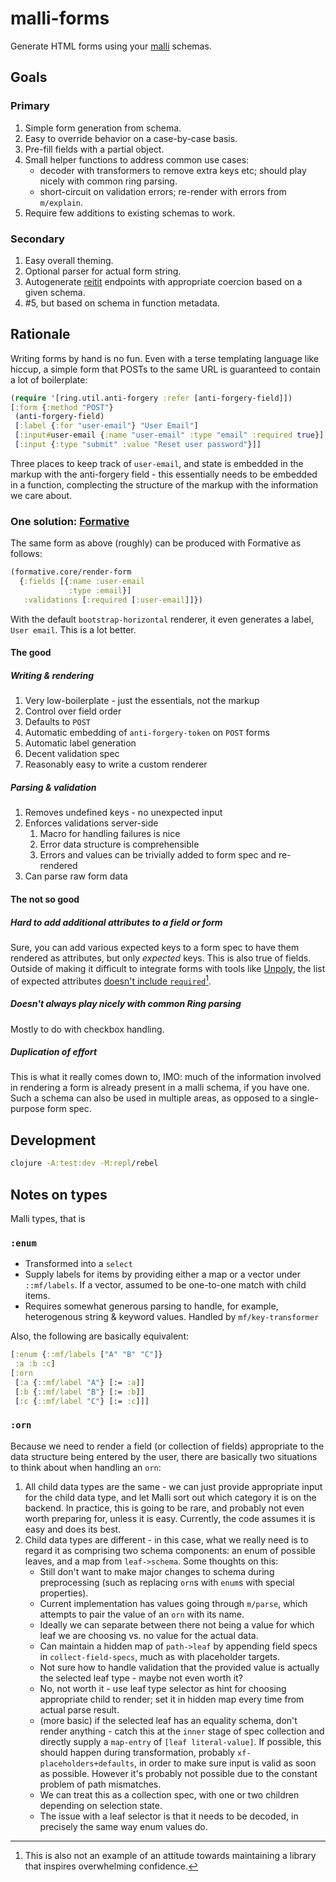 # malli-forms
Generate HTML forms using your [malli](https://github.com/metosin/malli) schemas.

## Goals
### Primary
1. Simple form generation from schema.
2. Easy to override behavior on a case-by-case basis.
3. Pre-fill fields with a partial object.
4. Small helper functions to address common use cases:
   - decoder with transformers to remove extra keys etc; should play nicely with common ring parsing.
   - short-circuit on validation errors; re-render with errors from `m/explain`.
5. Require few additions to existing schemas to work.

### Secondary
1. Easy overall theming.
2. Optional parser for actual form string.
3. Autogenerate [reitit](https://github.com/metosin/reitit) endpoints with appropriate coercion based on a given schema.
5. #5, but based on schema in function metadata.

## Rationale
Writing forms by hand is no fun. Even with a terse templating language
like hiccup, a simple form that POSTs to the same URL is guaranteed to
contain a lot of boilerplate:
```clojure
(require '[ring.util.anti-forgery :refer [anti-forgery-field]])
[:form {:method "POST"}
 (anti-forgery-field)
 [:label {:for "user-email"} "User Email"]
 [:input#user-email {:name "user-email" :type "email" :required true}]
 [:input {:type "submit" :value "Reset user password"}]]
```
Three places to keep track of `user-email`, and state is embedded in
the markup with the anti-forgery field - this essentially needs to be
embedded in a function, complecting the structure of the markup with the
information we care about.

### One solution: [Formative](https://github.com/jkk/formative)
The same form as above (roughly) can be produced with Formative as follows:
```clojure
(formative.core/render-form
  {:fields [{:name :user-email
             :type :email}]
   :validations [:required [:user-email]]})
```
With the default `bootstrap-horizontal` renderer, it even generates a
label, `User email`. This is a lot better.

#### The good
##### Writing & rendering
1. Very low-boilerplate - just the essentials, not the markup
2. Control over field order
3. Defaults to `POST`
4. Automatic embedding of `anti-forgery-token` on `POST` forms
5. Automatic label generation
6. Decent validation spec
7. Reasonably easy to write a custom renderer
##### Parsing & validation
1. Removes undefined keys - no unexpected input
2. Enforces validations server-side
   1. Macro for handling failures is nice
   2. Error data structure is comprehensible
   3. Errors and values can be trivially added to form spec and re-rendered
3. Can parse raw form data

#### The not so good
##### Hard to add additional attributes to a field or form
Sure, you can add various expected keys to a form spec to have them
rendered as attributes, but only *expected* keys. This is also true of
fields. Outside of making it difficult to integrate forms with tools
like [Unpoly](https://github.com/unpoly/unpoly), the list of expected
attributes
[doesn't include `required`](https://github.com/jkk/formative/issues/63)[^1].

[^1]: This is also not an example of an attitude towards maintaining a
      library that inspires overwhelming confidence.

##### Doesn't always play nicely with common Ring parsing
Mostly to do with checkbox handling.

##### Duplication of effort
This is what it really comes down to, IMO: much of the information
involved in rendering a form is already present in a malli schema, if
you have one. Such a schema can also be used in multiple areas, as
opposed to a single-purpose form spec. 

## Development
```bash
clojure -A:test:dev -M:repl/rebel
```

## Notes on types
Malli types, that is

### `:enum`
* Transformed into a `select`
* Supply labels for items by providing either a map or a vector under
	`::mf/labels`. If a vector, assumed to be one-to-one match with child items.
* Requires somewhat generous parsing to handle, for example, heterogenous
	string & keyword values. Handled by `mf/key-transformer`

Also, the following are basically equivalent:
```clojure
[:enum {::mf/labels ["A" "B" "C"]}
 :a :b :c]
[:orn
 [:a {::mf/label "A"} [:= :a]]
 [:b {::mf/label "B"} [:= :b]]
 [:c {::mf/label "C"} [:= :c]]]
```

### `:orn`
Because we need to render a field (or collection of fields) appropriate to the
data structure being entered by the user, there are basically two situations
to think about when handling an `orn`:
1. All child data types are the same - we can just provide appropriate input
	for the child data type, and let Malli sort out which category it is on the
	backend. In practice, this is going to be rare, and probably not even worth
	preparing for, unless it is easy. Currently, the code assumes it is easy and
	does its best.
2. Child data types are different - in this case, what we really need is to
	regard it as comprising two schema components: an enum of possible leaves,
	and a map from `leaf->schema`.
	Some thoughts on this:
	* Still don't want to make major changes to schema during preprocessing (such
		as replacing `orn`s with `enum`s with special properties).
	* Current implementation has values going through `m/parse`, which attempts
		to pair the value of an	`orn` with its name.
	* Ideally we can separate between there not being a value for which leaf
		we are choosing vs. no value for the actual data.
	* Can maintain a hidden map of `path->leaf` by appending field specs in
		`collect-field-specs`, much as with placeholder targets.
	* Not sure how to handle validation that the provided value is actually the
		selected leaf type - maybe not even worth it?
	* No, not worth it - use leaf type selector as hint for choosing appropriate
		child to render; set it in hidden map every time from actual parse result.
	* (more basic) if the selected leaf has an equality schema, don't render
		anything - catch this at the `inner` stage of spec collection and directly
		supply a `map-entry` of `[leaf literal-value]`. If possible, this should
		happen during transformation, probably `xf-placeholders+defaults`, in order
		to make sure input is valid as soon as possible. However it's probably not
		possible due to the constant problem of path mismatches.
	* We can treat this as a collection spec, with one or two children depending
		on selection state.
	* The issue with a leaf selector is that it needs to be decoded, in precisely
		the same way enum values do. 

